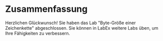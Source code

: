# Zusammenfassung

Herzlichen Glückwunsch! Sie haben das Lab "Byte-Größe einer Zeichenkette" abgeschlossen. Sie können in LabEx weitere Labs üben, um Ihre Fähigkeiten zu verbessern.
